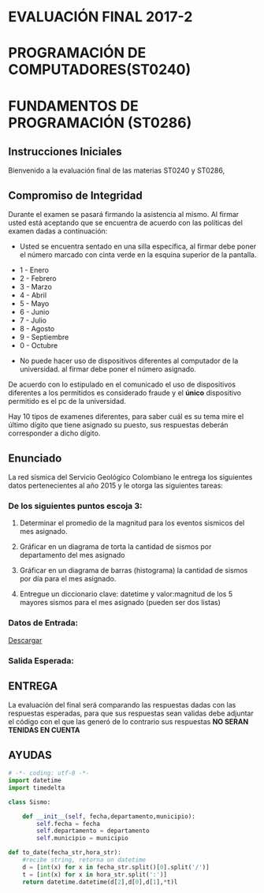 # EVALUACIÓN FINAL 2017-2
# PROGRAMACIÓN DE COMPUTADORES(ST0240)
# FUNDAMENTOS DE PROGRAMACIÓN (ST0286)

## Instrucciones Iniciales

Bienvenido a la evaluación final de las materias ST0240 y ST0286,

## Compromiso de Integridad

Durante el examen se pasará firmando la asistencia al mismo. Al firmar usted está aceptando que se encuentra de acuerdo con las políticas del examen dadas a continuación:

* Usted se encuentra sentado en una silla específica, al firmar debe poner el número marcado con cinta verde en la esquina superior de la pantalla.



+ 1 - Enero
+ 2 - Febrero
+ 3 - Marzo
+ 4 - Abril
+ 5 - Mayo
+ 6 - Junio
+ 7 - Julio
+ 8 - Agosto
+ 9 - Septiembre
+ 0 - Octubre

* No puede hacer uso de dispositivos diferentes al computador de la universidad.
al firmar debe poner el número asignado.


De acuerdo con lo estipulado en el comunicado el uso de dispositivos diferentes a los permitidos es considerado fraude y el **único** dispositivo permitido es el pc de la universidad.


Hay 10 tipos de examenes diferentes, para saber cuál es su tema mire el último dígito que tiene asignado su puesto, sus respuestas deberán corresponder a dicho dígito.


## Enunciado

La red sísmica del Servicio Geológico Colombiano le entrega los siguientes datos
pertenecientes al año 2015 y le otorga las siguientes tareas:

### De los siguientes puntos escoja 3:




1. Determinar el promedio de la magnitud para los eventos sismicos del mes asignado.

1. Gráficar  en un diagrama de torta la cantidad de sismos por departamento del mes asignado

1. Gráficar en un diagrama de barras (histograma) la cantidad de sismos por día
para el mes asignado.

1. Entregue un diccionario clave: datetime y valor:magnitud de los 5 mayores sismos para el mes asignado (pueden ser dos listas)

### Datos de Entrada:

[Descargar](https://www.datos.gov.co/api/views/c6z5-qfp4/rows.csv?accessType=DOWNLOAD)

### Salida Esperada:

## ENTREGA

La evaluación del final será comparando las respuestas dadas con las respuestas esperadas, para que sus respuestas sean validas debe adjuntar el código con el que las generó de lo contrario sus respuestas **NO SERAN TENIDAS EN CUENTA**


## AYUDAS


```python
# -*- coding: utf-8 -*-
import datetime
import timedelta

class Sismo:

    def __init__(self, fecha,departamento,municipio):
        self.fecha = fecha
        self.departamento = departamento
        self.municipio = municipio

def to_date(fecha_str,hora_str):
    #recibe string, retorna un datetime
    d = [int(x) for x in fecha_str.split()[0].split('/')]
    t = [int(x) for x in hora_str.split(':')]
    return datetime.datetime(d[2],d[0],d[1],*t)l

```
